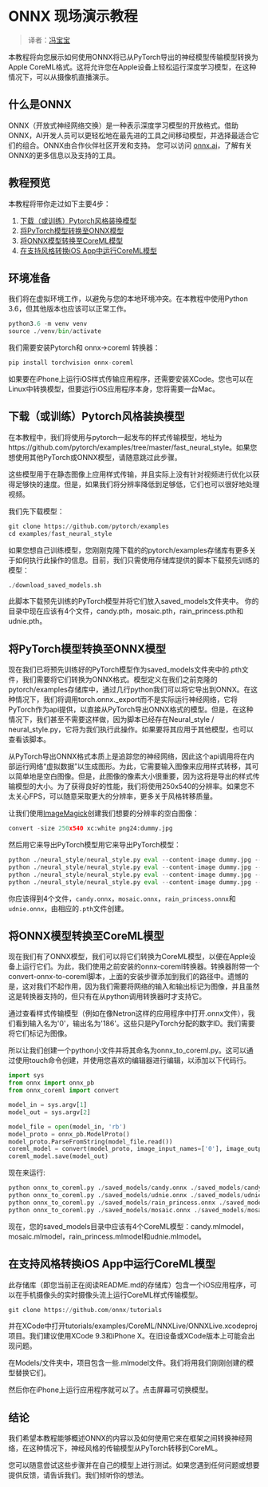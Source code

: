 # ONNX 现场演示教程  

> 译者：[冯宝宝](https://github.com/PEGASUS1993)  

本教程将向您展示如何使用ONNX将已从PyTorch导出的神经模型传输模型转换为Apple CoreML格式。这将允许您在Apple设备上轻松运行深度学习模型，在这种情况下，可以从摄像机直播演示。  

## 什么是ONNX  
ONNX（开放式神经网络交换）是一种表示深度学习模型的开放格式。借助ONNX，AI开发人员可以更轻松地在最先进的工具之间移动模型，并选择最适合它们的组合。ONNX由合作伙伴社区开发和支持。 您可以访问 [onnx.ai](https://onnx.ai/)，了解有关ONNX的更多信息以及支持的工具。  

## 教程预览  

本教程将带你走过如下主要4步：  

1.  [下载（或训练）Pytorch风格装换模型](#download-or-train-pytorch-style-transfer-models)
2.  [将PyTorch模型转换至ONNX模型](#convert-the-pytorch-models-to-onnx-models)
3.  [将ONNX模型转换至CoreML模型](#convert-the-onnx-models-to-coreml-models)
4.  [在支持风格转换iOS App中运行CoreML模型](#run-the-coreml-models-in-a-style-transfer-ios-app)  

##  环境准备 

我们将在虚拟环境工作，以避免与您的本地环境冲突。在本教程中使用Python 3.6，但其他版本也应该可以正常工作。  

```py
python3.6 -m venv venv
source ./venv/bin/activate

```

我们需要安装Pytorch和 onnx->coreml 转换器：  

```py
pip install torchvision onnx-coreml

```

如果要在iPhone上运行iOS样式传输应用程序，还需要安装XCode。您也可以在Linux中转换模型，但要运行iOS应用程序本身，您将需要一台Mac。
  
## 下载（或训练）Pytorch风格装换模型  

在本教程中，我们将使用与pytorch一起发布的样式传输模型，地址为https://github.com/pytorch/examples/tree/master/fast_neural_style。如果您想使用其他PyTorch或ONNX模型，请随意跳过此步骤。  

这些模型用于在静态图像上应用样式传输，并且实际上没有针对视频进行优化以获得足够快的速度。但是，如果我们将分辨率降低到足够低，它们也可以很好地处理视频。  

我们先下载模型：
  
```py
git clone https://github.com/pytorch/examples
cd examples/fast_neural_style
``` 
如果您想自己训练模型，您刚刚克隆下载的的pytorch/examples存储库有更多关于如何执行此操作的信息。目前，我们只需使用存储库提供的脚本下载预先训练的模型：  

```py
./download_saved_models.sh

```

此脚本下载预先训练的PyTorch模型并将它们放入saved_models文件夹中。 你的目录中现在应该有4个文件，candy.pth，mosaic.pth，rain_princess.pth和udnie.pth。  

## 将PyTorch模型转换至ONNX模型  

现在我们已将预先训练好的PyTorch模型作为saved_models文件夹中的.pth文件，我们需要将它们转换为ONNX格式。模型定义在我们之前克隆的pytorch/examples存储库中，通过几行python我们可以将它导出到ONNX。在这种情况下，我们将调用torch.onnx._export而不是实际运行神经网络，它将PyTorch作为api提供，以直接从PyTorch导出ONNX格式的模型。但是，在这种情况下，我们甚至不需要这样做，因为脚本已经存在Neural_style / neural_style.py，它将为我们执行此操作。如果要将其应用于其他模型，也可以查看该脚本。  

从PyTorch导出ONNX格式本质上是追踪您的神经网络，因此这个api调用将在内部运行网络“虚拟数据”以生成图形。为此，它需要输入图像来应用样式转移，其可以简单地是空白图像。但是，此图像的像素大小很重要，因为这将是导出的样式传输模型的大小。为了获得良好的性能，我们将使用250x540的分辨率。如果您不太关心FPS，可以随意采取更大的分辨率，更多关于风格转移质量。    

让我们使用[ImageMagick](https://www.imagemagick.org/)创建我们想要的分辨率的空白图像：   

```py
convert -size 250x540 xc:white png24:dummy.jpg

```

然后用它来导出PyTorch模型用它来导出PyTorch模型：  

```py
python ./neural_style/neural_style.py eval --content-image dummy.jpg --output-image dummy-out.jpg --model ./saved_models/candy.pth --cuda 0 --export_onnx ./saved_models/candy.onnx
python ./neural_style/neural_style.py eval --content-image dummy.jpg --output-image dummy-out.jpg --model ./saved_models/udnie.pth --cuda 0 --export_onnx ./saved_models/udnie.onnx
python ./neural_style/neural_style.py eval --content-image dummy.jpg --output-image dummy-out.jpg --model ./saved_models/rain_princess.pth --cuda 0 --export_onnx ./saved_models/rain_princess.onnx
python ./neural_style/neural_style.py eval --content-image dummy.jpg --output-image dummy-out.jpg --model ./saved_models/mosaic.pth --cuda 0 --export_onnx ./saved_models/mosaic.onnx

```

你应该得到4个文件，`candy.onnx`，`mosaic.onnx`，`rain_princess.onnx`和`udnie.onnx`，由相应的`.pth`文件创建。  

## 将ONNX模型转换至CoreML模型  

现在我们有了ONNX模型，我们可以将它们转换为CoreML模型，以便在Apple设备上运行它们。为此，我们使用之前安装的onnx-coreml转换器。转换器附带一个convert-onnx-to-coreml脚本，上面的安装步骤添加到我们的路径中。遗憾的是，这对我们不起作用，因为我们需要将网络的输入和输出标记为图像，并且虽然这是转换器支持的，但只有在从python调用转换器时才支持它。  

通过查看样式传输模型（例如在像Netron这样的应用程序中打开.onnx文件），我们看到输入名为'0'，输出名为'186'。这些只是PyTorch分配的数字ID。我们需要将它们标记为图像。  

所以让我们创建一个python小文件并将其命名为onnx_to_coreml.py。这可以通过使用touch命令创建，并使用您喜欢的编辑器进行编辑，以添加以下代码行。  

```py
import sys
from onnx import onnx_pb
from onnx_coreml import convert

model_in = sys.argv[1]
model_out = sys.argv[2]

model_file = open(model_in, 'rb')
model_proto = onnx_pb.ModelProto()
model_proto.ParseFromString(model_file.read())
coreml_model = convert(model_proto, image_input_names=['0'], image_output_names=['186'])
coreml_model.save(model_out)

```

现在来运行:

```py
python onnx_to_coreml.py ./saved_models/candy.onnx ./saved_models/candy.mlmodel
python onnx_to_coreml.py ./saved_models/udnie.onnx ./saved_models/udnie.mlmodel
python onnx_to_coreml.py ./saved_models/rain_princess.onnx ./saved_models/rain_princess.mlmodel
python onnx_to_coreml.py ./saved_models/mosaic.onnx ./saved_models/mosaic.mlmodel

```

现在，您的saved_models目录中应该有4个CoreML模型：candy.mlmodel，mosaic.mlmodel，rain_princess.mlmodel和udnie.mlmodel。  

## 在支持风格转换iOS App中运行CoreML模型    

此存储库（即您当前正在阅读README.md的存储库）包含一个iOS应用程序，可以在手机摄像头的实时摄像头流上运行CoreML样式传输模型。  

```py
git clone https://github.com/onnx/tutorials

```

并在XCode中打开tutorials/examples/CoreML/NNXLive/ONNXLive.xcodeproj项目。我们建议使用XCode 9.3和iPhone X。在旧设备或XCode版本上可能会出现问题。   

在Models/文件夹中，项目包含一些.mlmodel文件。我们将用我们刚刚创建的模型替换它们。  

然后你在iPhone上运行应用程序就可以了。点击屏幕可切换模型。  

## 结论  

我们希望本教程能够概述ONNX的内容以及如何使用它来在框架之间转换神经网络，在这种情况下，神经风格的传输模型从PyTorch转移到CoreML。  

您可以随意尝试这些步骤并在自己的模型上进行测试。如果您遇到任何问题或想要提供反馈，请告诉我们。我们倾听你的想法。

